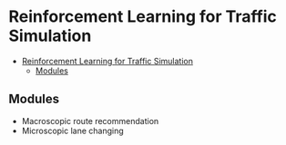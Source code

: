 # Reinforcement Learning for Traffic Simulation

- [Reinforcement Learning for Traffic Simulation](#reinforcement-learning-for-traffic-simulation)
  - [Modules](#modules)

## Modules

- Macroscopic route recommendation
- Microscopic lane changing